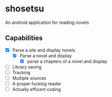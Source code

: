# shosetsu
An android application for reading novels

## Capabilities
- [x] Parse a site and display novels
  - [x] Parse a novel and display
    - [x] parse a chapters of a novel and display
- [ ] Library saving
- [ ] Tracking
- [ ] Multiple sources
- [ ] A proper fucking reader
- [ ] Actually efficent coding

